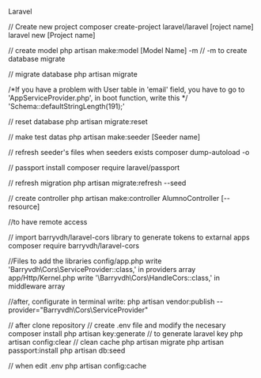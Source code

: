 Laravel

// Create new project
composer create-project laravel/laravel [roject name]
laravel new [Project name]

// create model
php artisan make:model [Model Name] -m // -m to create database migrate

// migrate database
php artisan migrate

/*If you have a problem with User table in 'email' field, you have to
go to 'AppServiceProvider.php', in boot function, write this */
'Schema::defaultStringLength(191);'

// reset database
php artisan migrate:reset

// make test datas
php artisan make:seeder [Seeder name]

// refresh seeder's files when seeders exists
composer dump-autoload -o 

// passport install
composer require laravel/passport

// refresh migration
php artisan migrate:refresh --seed

// create controller
php artisan make:controller AlumnoController [--resource]

//to have remote access

// import barryvdh/laravel-cors library to generate tokens to extarnal apps
composer require barryvdh/laravel-cors

//Files to add the libraries 
config/app.php
	write 'Barryvdh\Cors\ServiceProvider::class,' in providers array
app/Http/Kernel.php
	write '\Barryvdh\Cors\HandleCors::class,' in middleware array

//after, configurate
in terminal write:
php artisan vendor:publish --provider="Barryvdh\Cors\ServiceProvider" 

// after clone repository
// create .env file and modify the necesary
composer install
php artisan key:generate // to generate laravel key
php artisan config:clear // clean cache
php artisan migrate
php artisan passport:install
php artisan db:seed

// when edit .env
php artisan config:cache